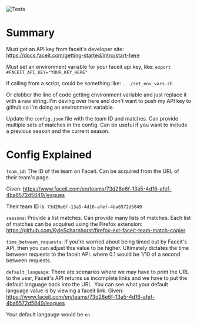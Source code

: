 ![Tests](https://github.com/KyleScharnhorst/faceit-get-team-vetoes/actions/workflows/tests.yml/badge.svg)

# Summary

Must get an API key from faceit's developer site: https://docs.faceit.com/getting-started/intro/start-here

Must set an environment variable for your faceit api key, like: `export #FACEIT_API_KEY="YOUR_KEY_HERE"`

If calling from a script, could be something like: `. ./set_env_vars.sh`

Or clobber the line of code getting environment variable and 
just replace it with a raw string. I'm deving over here and don't 
want to push my API key to github so I'm doing an environment variable.

Update the `config.json` file with the team ID and matches. 
Can provide multiple sets of matches in the config. 
Can be useful if you want to include a previous season and the current season.

# Config Explained
`team_id`: The ID of the team on Faceit. 
Can be acquired from the URL of their team's page. 

Given: https://www.faceit.com/en/teams/73d28e6f-13a5-4d16-afef-4ba6572d5849/leagues

Their team ID is: `73d28e6f-13a5-4d16-afef-4ba6572d5849`

`seasons`: Provide a list matches. Can provide many lists of matches.
Each list of matches can be acquired using the Firefox extension:
https://github.com/KyleScharnhorst/firefox-ext-faceit-team-match-copier

`time_between_requests`: If you're worried about being timed out by Faceit's API,
then you can adjust this value to be higher. Ultimately dictates the time between
requests to the faceit API. where 0.1 would be 1/10 of a second between requests.

`default_language`: There are scenarios where we may have to print the URL
to the user, Faceit's API returns us incomplete links and we have to put the
default language back into the URL. You can see what your default language
value is by viewing a faceit link. Given:
https://www.faceit.com/en/teams/73d28e6f-13a5-4d16-afef-4ba6572d5849/leagues

Your default langauge would be `en`
